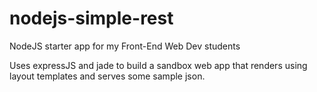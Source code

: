 # nodejs-simple-rest
NodeJS starter app for my Front-End Web Dev students

Uses expressJS and jade to build a sandbox web app that renders using layout templates and serves some sample json.
